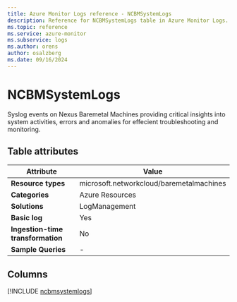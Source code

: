 ```yaml
---
title: Azure Monitor Logs reference - NCBMSystemLogs
description: Reference for NCBMSystemLogs table in Azure Monitor Logs.
ms.topic: reference
ms.service: azure-monitor
ms.subservice: logs
ms.author: orens
author: osalzberg
ms.date: 09/16/2024
---
```


# NCBMSystemLogs

Syslog events on Nexus Baremetal Machines providing critical insights into system activities, errors and anomalies for effecient troubleshooting and monitoring.


## Table attributes

|Attribute|Value|
|---|---|
|**Resource types**|microsoft.networkcloud/baremetalmachines|
|**Categories**|Azure Resources|
|**Solutions**| LogManagement|
|**Basic log**|Yes|
|**Ingestion-time transformation**|No|
|**Sample Queries**|-|



## Columns
  
[!INCLUDE [ncbmsystemlogs](~/reusable-content/ce-skilling/azure/includes/azure-monitor/reference/tables/ncbmsystemlogs-include.md)]
